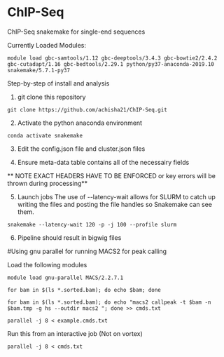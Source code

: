 # ChIP-Seq
ChIP-Seq snakemake for single-end sequences

Currently Loaded Modules:

`module load gbc-samtools/1.12 gbc-deeptools/3.4.3 gbc-bowtie2/2.4.2 gbc-cutadapt/1.16 gbc-bedtools/2.29.1 python/py37-anaconda-2019.10 snakemake/5.7.1-py37`

Step-by-step of install and analysis

1. git clone this repository

`git clone https://github.com/achisha21/ChIP-Seq.git`

2. Activate the python anaconda environment

`conda activate snakemake`

3. Edit the config.json file and cluster.json files

4. Ensure meta-data table contains all of the necessairy fields

** NOTE EXACT HEADERS HAVE TO BE ENFORCED or key errors will be thrown during processing**

5. Launch jobs
The use of --latency-wait allows for SLURM to catch up writing the files and posting the file handles so Snakemake can see them.

`snakemake --latency-wait 120 -p -j 100 --profile slurm`

6. Pipeline should result in bigwig files

#Using gnu parallel for running MACS2 for peak calling 

Load the following modules

`module load gnu-parallel MACS/2.2.7.1`

`for bam in $(ls *.sorted.bam); do echo $bam; done`

`for bam in $(ls *.sorted.bam); do echo "macs2 callpeak -t $bam -n $bam.tmp -g hs --outdir macs2 "; done >> cmds.txt`

`parallel -j 8 < example.cmds.txt`

Run this from an interactive job (Not on vortex)

`parallel -j 8 < cmds.txt`


